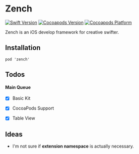 # Zench

[![Swift Version](https://img.shields.io/badge/swift-4.2-orange.svg)](https://swift.org/blog/swift-4-2-released/)
[![Cocoapods Version](https://img.shields.io/cocoapods/v/zench.svg)](https://cocoapods.org/pods/zench)
[![Cocoapods Platform](http://img.shields.io/cocoapods/p/zench.svg)](https://www.apple.com/ios/)

Zench is an iOS develop framework for creative swifter.

## Installation
```
pod 'zench'
```

## Todos

#### Main Queue

- [x] Basic Kit
- [x] CocoaPods Support
- [x] Table View



## Ideas

- I'm not sure if **extension namespace** is actually necessary.

